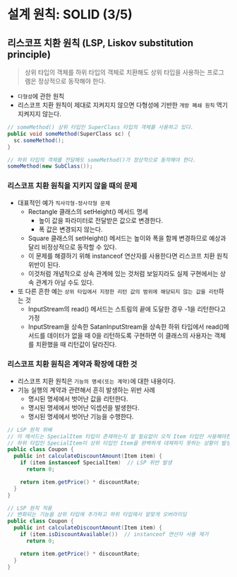 # 설계 원칙: SOLID (3/5)

## 리스코프 치환 원칙 (LSP, Liskov substitution principle)
> 상위 타입의 객체를 하위 타입의 객체로 치환해도 상위 타입을 사용하는 프로그램은 정상적으로 동작해야 한다.
- `다형성`에 관한 원칙
- 리스코프 치환 원칙이 제대로 지켜지지 않으면 다형성에 기반한 `개방 폐쇄 원칙` 역기 지켜지지 않는다.

```java
// someMethod() 상위 타입인 SuperClass 타입의 객체를 사용하고 있다.
public void someMethod(SuperClass sc) {
  sc.someMethod();
}
```
```java
// 하위 타입의 객체를 전달해도 someMethod()가 정상적으로 동작해야 한다.
someMethod(new SubClass());
```

### 리스코프 치환 원칙을 지키지 않을 때의 문제
- 대표적인 예가 `직사각형-정사각형 문제`
    - Rectangle 클래스의 setHeight() 메서드 명세
        - 높이 값을 파라미터로 전달받은 값으로 변경한다.
        - 폭 값은 변경되지 않는다.
    - Square 클래스의 setHeight() 메서드는 높이와 폭을 함께 변경하므로 예상과 달리 비정상적으로 동작할 수 있다.
    - 이 문제를 해결하기 위해 instanceof 연산자를 사용한다면 리스코프 치환 원칙 위반이 된다.
    - 이것처럼 개념적으로 상속 관계에 있는 것처럼 보일지라도 실제 구현에서는 상속 관계가 아닐 수도 있다.
- 또 다른 흔한 예는 `상위 타입에서 지정한 리턴 값의 범위에 해당되지 않는 값을 리턴`하는 것
    - InputStream의 read() 메서드는 스트림의 끝에 도달한 경우 -1을 리턴한다고 가정
    - InputStream을 상속한 SatanInputStream을 상속한 하위 타입에서 read()메서드를 데이터가 없을 때 0을 리턴하도록 구현하면 이 클래스의 사용자는 객체를 치환했을 때 리턴값이 달라진다.

### 리스코프 치환 원칙은 계약과 확장에 대한 것
- 리스코프 치환 원칙은 `기능의 명세(또는 계약)`에 대한 내용이다.
- 기능 실행의 계약과 관련해서 흔히 발생하는 위반 사례
    - 명시된 명세에서 벗어난 값을 리턴한다.
    - 명시된 명세에서 벗어난 익셉션을 발생한다.
    - 명시된 명세에서 벗어난 기능을 수행한다.
```java
// LSP 원칙 위배
// 이 메서드는 SpecialItem 타입이 존재하는지 알 필요없이 오직 Item 타입만 사용해야한다.
// 하위 타입인 SpecialItem이 상위 타입인 Item을 완벽하게 대체하지 못하는 상황이 발생
public class Coupon {
  public int calculateDiscountAmount(Item item) {
    if (item instanceof SpecialItem)  // LSP 위반 발생
      return 0;

    return item.getPrice() * discountRate;
  }
}
```
```java
// LSP 원칙 적용
// 변화되는 기능을 상위 타입에 추가하고 하위 타입에서 알맞게 오버라이딩
public class Coupon {
  public int calculateDiscountAmount(Item item) {
    if (item.isDiscountAvailable())  // instanceof 연산자 사용 제거
      return 0;

    return item.getPrice() * discountRate;
  }
}
```
